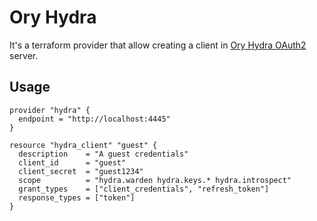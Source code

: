 # Ory Hydra

It's a terraform provider that allow creating a client in [Ory Hydra OAuth2](https://www.ory.sh) server.

## Usage

```
provider "hydra" {
  endpoint = "http://localhost:4445"
}

resource "hydra_client" "guest" {
  description    = "A guest credentials"
  client_id      = "guest"
  client_secret  = "guest1234"
  scope          = "hydra.warden hydra.keys.* hydra.introspect"
  grant_types    = ["client_credentials", "refresh_token"]
  response_types = ["token"]
}
```
